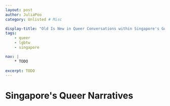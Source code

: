 ```yaml
---
layout: post
author: JuliaPoo
category: Unlisted # Misc

display-title: "Old Is New in Queer Conversations within Singapore's Government"
tags:
    - queer
    - lgbtw
    - singapore

nav: |
    * TODO
    
excerpt: TODO
---
```


# Singapore's Queer Narratives

